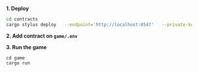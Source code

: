 

**1. Deploy**

```bash
cd contracts
cargo stylus deploy   --endpoint='http://localhost:8547'   --private-key="0xb6b15c8cb491557369f3c7d2c287b053eb229daa9c22138887752191c9520659"
```

**2. Add contract on `game/.env`**


**3. Run the game**

```
cd game
cargo run
```